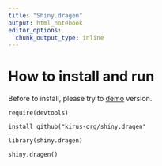 ```yaml
---
title: "Shiny.dragen"
output: html_notebook
editor_options: 
  chunk_output_type: inline
---
```



# How to install and run

Before to install, please try to [demo]() version.

```{r}
require(devtools)

install_github("kirus-org/shiny.dragen"

library(shiny.dragen)

shiny.dragen()

```

